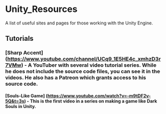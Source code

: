 # Unity_Resources
A list of useful sites and pages for those working with the Unity Engine.

## Tutorials

### [Sharp Accent] (https://www.youtube.com/channel/UCq9_1E5HE4c_xmhzD3r7VMw) - A YouTuber with several video tutorial series.  While he does not include the source code files, you can see it in the videos.  He also has a Patreon which grants access to his source code.
#### [Souls-Like Game] (https://www.youtube.com/watch?v=-m9tDF2v-5Q&t=3s)  - This is the first video in a series on making a game like Dark Souls in Unity.
